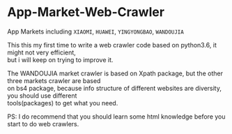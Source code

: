 # App-Market-Web-Crawler

App Markets including `XIAOMI`, `HUAWEI`, `YINGYONGBAO`, `WANDOUJIA`


This this my first time to write a web crawler code based on python3.6, it might not very efficient,<br> 
but i will keep on trying to improve it.


The WANDOUJIA market crawler is based on Xpath package, but the other three markets crawler are based<br> 
on bs4 package, because info structure of different websites are diversity, you should use different<br> 
tools(packages) to get what you need.


PS: I do recommend that you should learn some html knowledge before you start to do web crawlers.
